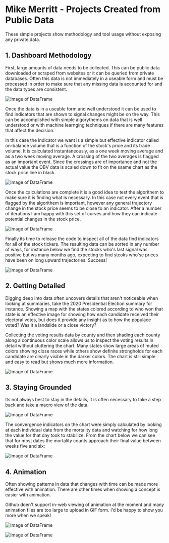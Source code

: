 # Mike Merritt - Projects Created from Public Data

These simple projects show methodology and tool usage without exposing any private data.

## 1. Dashboard Methodology

First, large amounts of data needs to be collected.  This can be public data downloaded or scraped from websites or it can be queried from private databases.  Often this data is not immediately in a useable form and must be processed in order to make sure that any missing data is accounted for and the data types are consistent.

![Image of DataFrame](https://michaeljmerritt.github.io/Portfolio/Images/bigdfa.jpg)

Once the data is in a useable form and well understood it can be used to find indicators that are shown to signal changes might be on the way.  This can be accomplished with simple algorythems on data that is well understood or with machine learnging techniques if there are many features that affect the decision.

In this case the indicator we want is a simple but effective indicator called on-balance volume that is a function of the stock's price and its trade volume.  It is calculated instantaneously, as a one week moving average and as a two week moving average.  A crossing of the two averages is flagged as an important event.  Since the crossings are of importance and not the actual value the OBV data is scaled down to fit on the ssame chart as the stock price line in black.

![Image of DataFrame](https://michaeljmerritt.github.io/Portfolio/Images/tempdfa.jpg)

Once the calculations are complete it is a good idea to test the algorithem to make sure it is finding what is necessary.  In this case not every event that is flagged by the algorithem is important, however any general trajectory change in the stock price seems to be close to an indicator.  After a number of iterations I am happy with this set of curves and how they can indicate potential changes in the stock price.  

![Image of DataFrame](https://michaeljmerritt.github.io/Portfolio/Images/test.jpg)

Finally its time to release the code to inspect all of the data find indicators for all of the stock tickers.  The resulting data can be sorted in any number of ways, for instance below we find the stocks who's last signal was positive but ws many months ago, expecting to find stcoks who'se prices have been on long upward trajectories.  Success!

![Image of DataFrame](https://michaeljmerritt.github.io/Portfolio/Images/final.jpg)

## 2. Getting Detailed

Digging deep into data often uncovers details that aren't noticeable when looking at summaries, take the 2020 Presidential Election summary for instance.  Showing a map with the states colored according to who won that state is an effective image for showing how each candidate received their electoral votes, but does it provide any insight as to how the populace voted?  Was it a landslide or a close victory?

Collecting the voting results data by county and then shading each county along a continuous color scale allows us to inspect the voting results in detail without cluttering the chart.  Many states show large areas of muted colors showing close races while others show definite strongholds for each candidate are clearly visible in the darker colors.  The chart is still simple and easy to read but shows much more information.

![Image of DataFrame](https://michaeljmerritt.github.io/Portfolio/Images/election.gif)

## 3. Staying Grounded

Its not always best to stay in the details, it is often necessary to take a step back and take a macro view of the data.

![Image of DataFrame](https://michaeljmerritt.github.io/Portfolio/Images/mortalityhistory.jpg)

The convergence indicators on the chart were simply calculated by looking at each individual date from the mortality data and watching for how long the value for that day took to stabilize.  From the chart below we can see that for most dates the mortality counts approach their final value between weeks five and six:

![Image of DataFrame](https://michaeljmerritt.github.io/Portfolio/Images/converge.jpg)

## 4. Animation

Often showing patterns in data that changes with time can be made more effective with animation.  There are other times when showing a concept is easier with animation.

Github doen't support in-web viewing of animation at the moment and many animation files are too large to upload in GIF form.  I'd be happy to show you more when we speak!

![Image of DataFrame](https://michaeljmerritt.github.io/Portfolio/Images/animationscreenshot.jpg)

![Image of DataFrame](https://michaeljmerritt.github.io/Portfolio/Images/animationscreenshot2.jpg)
